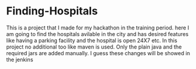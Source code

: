 # Finding-Hospitals


This is a project that I made for my hackathon in the training period. here I am going to find the hospitals avilable in the city and has desired features like having a parking facility and the hospital is open 24X7 etc. 
In this project no additional too like maven is used. Only the plain java and the required jars are added manually.
I guess these changes will be showed in the jenkins

